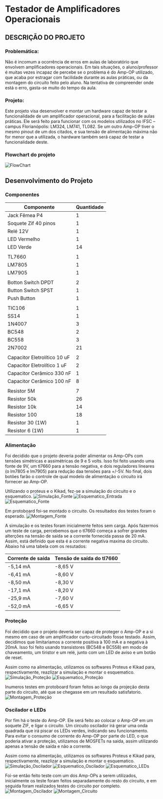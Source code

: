 # Testador de Amplificadores Operacionais

## DESCRIÇÃO DO PROJETO

### Problemática:
Não é incomum a ocorrência de erros em aulas de laboratório que envolvem amplificadores operacionais. Em tais situações, o aluno/professor é muitas vezes incapaz de percebe se o problema é do Amp-OP utilizado, que acaba por estragar com facilidade durante as aulas práticas, ou da montagem do circuito feito pelo aluno. Na tentativa de compreender onde está o erro, gasta-se muito do tempo da aula.

### Projeto:
Este projeto visa desenvolver e montar um hardware capaz de testar a funcionalidade de um amplificador operacional, para a facilitação de aulas práticas. Ele será feito para funcionar com os modelos utilizados no IFSC – campus Florianópolis: LM324, LM741, TL082. Se um outro Amp-OP tiver o mesmo pinout de um dos citados, e sua tensão de alimentação máxima não for menor que a utilizada, o hardware também será capaz de testar a funcionalidade deste.

### Flowchart do projeto
![FlowChart](./Imagens/FlowChart.png)

## Desenvolvimento do Projeto

### Componentes
Componente                   | Quantidade
---------------------------  |-------------------
Jack Fêmea P4                | 1
Soquete Zif 40 pinos         | 1
Relé 12V                     | 1
LED Vermelho                 | 1
LED Verde                    | 14
                             |
TL7660                       | 1
LM7805                       | 1
LM7905                       | 1
                             |
Botton Switch DPDT           | 2
Button Switch SPST           | 1
Push Button                  | 1
                             |
TIC106                       | 1
SS14                         | 1
1N4007                       | 3
BC548                        | 2
BC558                        | 3
2N7002                       | 21
                             |
Capacitor Eletrolítico 10 uF | 2
Capacitor Eletrolítico 1 uF  | 2
Capacitor Cerâmico 330 nF    | 1
Capacitor Cerâmico 100 nF    | 8
                             |
Resistor 5M                  | 7
Resistor 50k                 | 26
Resistor 10k                 | 14
Resistor 100                 | 18
Resistor 30 (1W)             | 1
Resistor 6 (1W)              | 1


### Alimentação
Foi decidido que o projeto deveria poder alimentar os Amp-OPs com tensões simétricas e assimétricas de 9 e 5 volts. Isso foi feito usando uma fonte de 9V, um tl7660 para a tensão negativa, e dois reguladores lineares (o lm7805 e lm7905) para redução daa tensões para +/-5V. No final, dois botões farão o controle de qual modelo de alimentação o circuito irá fornecer ao Amp-OP.

Utilizando o proteus e o Kikad, fez-se a simulação do circuito e o esquematico.
![Simulação_Fonte](./Imagens/Simulação_Fonte.jpeg)
![Esquematico_Entrada](./Imagens/Esquematico_Entrada.png)
![Esquematico_Fonte](./Imagens/Esquematico_Fonte.png)

Em protoboard foi-se montado o circuito. Os resultados dos testes foram o esperado.
![Montagem_Fonte](./Imagens/Montagem_Fonte.jpg)

A simulação e os testes foram inicialmente feitos sem carga. Após fazermos um teste de carga, percebemos que o tl7660 começa a sofrer grandes alterções na tensão de saída se a corrente fornecida passa de 20 mA. Assim, está definido que esta é a corrente negativa maxima do circuito. Abaixo há uma tabela com os resutados:

Corrente de saída | Tensão de saída do tl7660
------------------|----------------------------
-5,14 mA          | -8,65 V
-6,41 mA          | -8,60 V
-8,50 mA          | -8,30 V
-17,1 mA          | -8,20 V
-25,9 mA          | -7,60 V
-52,0 mA          | -6,65 V

### Proteção
Foi decidido que o projeto deveria ser capaz de proteger o Amp-OP e a si mesmo em caso de um amplificador curto-circuitado fosse testado. Assim, decidimos que limitariamos a corrente positiva à 100 mA e a negativa à 20mA. Isso foi feito usando transistores (BC548 e BC558) em modo de chaveamento, um tiristor e um relé, junto com um LED de aviso e um botão de reset.

Assim como na alimentação, utilizamos os softwares Proteus e Kikad para, respectivamente, reazlizar a simulação e montar o esquematico.
![Simulação_Proteção](./Imagens/Simulação_Proteção.jpeg)
![Esquematico_Proteção](./Imagens/Esquematico_Proteção.png)

Inumeros testes em protoboard foram feitos ao longo da projeção desta parte do circuito, até que se chegasse em um resultado satisfatorio.
![Montagem_Proteção](./Imagens/Montagem_Proteção.jpg)

### Oscilador e LEDs
Por fim há o teste do Amp-OP. Ele será feito ao colocar o Amp-OP em um soquete ZIF, e ligar o circuito. Um circuito oscilador irá gerar uma onda quadrada que irá piscar os LEDs verdes, indicando seu funcionamento. Para evitar o consumo de corrente do Amp-OP por parte do LED, o que poderia ativar a proteção, utilizamos de MOSFETs na saida, assim utilizando apenas a tensão de saída e não a corrente.

Assim como na alimentação, utilizamos os softwares Proteus e Kikad para, respectivamente, reazlizar a simulação e montar o esquematico.
![Simulação_Oscilador](./Imagens/Simulação_Oscilador.jpeg)
![Esquematico_Oscilador](./Imagens/Esquematico_Oscilador.png)
![Esquematico_LEDs](./Imagens/Esquematico_LEDs.png)


Foi-se então feito teste com um dos Amp-OPs a serem utilizados, inicialmente os teste foram feitos separadamente do resto do circuito, e em seguida foram realizados testes do circuito por completo.
![Montagem_Oscilador](./Imagens/Montagem_Oscilador.jpg)
![Montagem_Circuito](./Imagens/Montagem_Circuito.jpg)
